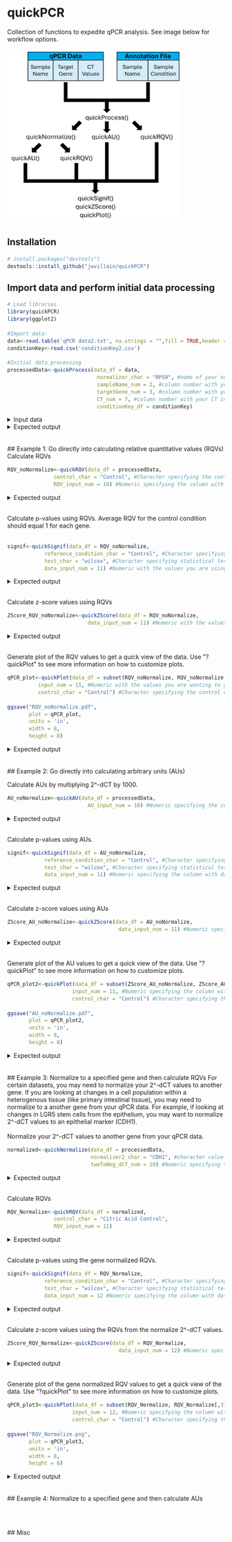 # quickPCR
Collection of functions to expedite qPCR analysis. See image below for workflow options.
<br>
<br>
<img src="https://github.com/jwvillain/quickPCR/blob/main/Figures/github figure.jpg" width="400" height="400">

## Installation

``` r
# install.packages("devtools") 
devtools::install_github("jwvillain/quickPCR")
```

## Import data and perform initial data processing

``` r
# Load libraries
library(quickPCR)
library(ggplot2)

#Import data:
data<-read.table('qPCR data2.txt', na.strings = "",fill = TRUE,header = T)
conditionKey<-read.csv('conditionKey2.csv')

#Initial data processing
processedData<-quickProcess(data_df = data,
                             normalizer_char = "RPS9", #name of your normalizer
                             sampleName_num = 2, #column number with your sample name information in data_df
                             targetGene_num = 3, #column number with your target gene name information in data_df
                             CT_num = 7, #column number with your CT information in data_df
                             conditionKey_df = conditionKey)
```
<details><summary>Input data</summary>
<p>
  
``` r
#view data:
#Note: imported data can be formated in different ways. Minimium for the imported data is three columns defining the 1) sample names 2) gene names 3) CT values.
head(data)
  Well Sample_Name Target_Name    Task Reporter Quencher       CT
1   B4         S10        RPS9 UNKNOWN      VIC  NFQ-MGB 23.47855
2   B4         S10        LGR5 UNKNOWN      FAM  NFQ-MGB 34.50635
3   B5         S10        RPS9 UNKNOWN      VIC  NFQ-MGB 23.50337
4   B5         S10        LGR5 UNKNOWN      FAM  NFQ-MGB 34.58119
5   B6         S10        RPS9 UNKNOWN      VIC  NFQ-MGB 23.52603
6   B6         S10        LGR5 UNKNOWN      FAM  NFQ-MGB 34.78944

#Note: 'conditionKey' must have the sample name in the first column and condition in the second. Sample names must match those in the 'data' dataframe
head(conditionKey) 
  Sample_name      Condition
1         S32 0.5 ng/mL Drug
2         S33 0.5 ng/mL Drug
3         S34 0.5 ng/mL Drug
4         S35 0.5 ng/mL Drug
5         S36 0.5 ng/mL Drug
6         S37   1 ng/mL Drug
```

</p>
</details>

<details><summary>Expected output</summary>
<p>
For the normalizer gene, an "NA" value will appear for delta CT (dCT) and 2^-dCT across all samples. Additionally, this tool will only support up to 3 technical replicates (CT1, CT2, CT3) for analysis. If fewer than three replicates are used, an "NA" value will be placed in that cell of the dataframe as shown below.

Non-numeric values, which usually result from lowly expressed genes where the instrument labels those wells "undetermined," are replaced with a numeric value of 40. This replacement value can be adjusted by specifying "undetermined_num = X" when running quickProcess(). X is the numeric values you want to replace non-numeric values with (for example, can set to 50). 
  
``` r
head(processedData)
  Sample_Name Condition Target_Gene      CT1      CT2      CT3 Average_CT Standard_Deviation       dCT twoToNeg_dCT
2         S10   Control        LGR5 34.50635 34.58119 34.78944   34.62566         0.14668779 11.123009 0.0004483741
3         S10   Control       MKI67 26.74216 26.89423 26.73264   26.78967         0.09066912  3.287024 0.1024488589
4         S10   Control       OLFM4 27.40610 27.65227 27.60735   27.55524         0.13109659  4.052591 0.0602626812
5         S10   Control        CDH1 25.07976 24.87838       NA   24.97907         0.14239835  1.476416 0.3593804231
1         S10   Control        RPS9 23.47855 23.50337 23.52603   23.50265         0.02374695        NA           NA
7         S11   Control        LGR5 34.75470 35.09823 34.24502   34.69932         0.42929086 11.898335 0.0002619657
```
</p>
</details>
<br>
<br>
## Example 1: Go directly into calculating relative quantitative values (RQVs)
Calculate RQVs

``` r
RQV_noNormalize<-quickRQV(data_df = processedData,
               control_char = "Control", #Character specifying the control condition
               RQV_input_num = 10) #Numeric specifying the column with the 2^-dCT values
```

<details><summary>Expected output</summary>
<p>
Average RQV for the control condition should equal 1 for each gene.
  
``` r
head(RQV_noNormalize)
  Sample_Name Condition Target_Gene      CT1      CT2      CT3 Average_CT Standard_Deviation       dCT twoToNeg_dCT       RQV
2         S10   Control        LGR5 34.50635 34.58119 34.78944   34.62566         0.14668779 11.123009 0.0004483741 0.3729184
3         S10   Control       MKI67 26.74216 26.89423 26.73264   26.78967         0.09066912  3.287024 0.1024488589 0.6623044
4         S10   Control       OLFM4 27.40610 27.65227 27.60735   27.55524         0.13109659  4.052591 0.0602626812 0.4378348
5         S10   Control        CDH1 25.07976 24.87838       NA   24.97907         0.14239835  1.476416 0.3593804231 0.6999969
1         S10   Control        RPS9 23.47855 23.50337 23.52603   23.50265         0.02374695        NA           NA        NA
7         S11   Control        LGR5 34.75470 35.09823 34.24502   34.69932         0.42929086 11.898335 0.0002619657 0.2178802
```

</p>
</details>
<br>

Calculate p-values using RQVs.
Average RQV for the control condition should equal 1 for each gene.
``` r

signif<-quickSignif(data_df = RQV_noNormalize,
            reference_condition_char = "Control", #Character specifying the condition you want to compare to
            test_char = "wilcox", #Character specifying statistical test (wilcox or ttest)
            data_input_num = 11) #Numeric with the values you are using to calculate p-values
```

<details><summary>Expected output</summary>
<p>
Reminder that your control condition used to calculate RQVs will have an average value of 1.

``` r

head(signif)
        Condition1 Condition2 Gene_Target Average_Condition1 SD_Condition1 Average_Condition2 SD_Condition2 wilcox_pvalue
1    4 ng/mL Drug    Control        LGR5          5.0780174    3.40115028                  1     1.0790082    0.01904762
2    4 ng/mL Drug    Control       MKI67          0.7719667    0.47690271                  1     0.2597114    0.25714286
3    4 ng/mL Drug    Control       OLFM4          0.7404012    0.50978977                  1     0.7748819    0.60952381
4    4 ng/mL Drug    Control        CDH1          1.4315459    0.51006291                  1     0.4228664    0.35238095
5  0.5 ng/mL Drug    Control        LGR5          0.4901223    0.36141733                  1     1.0790082    0.73015873
6  0.5 ng/mL Drug    Control       MKI67          0.7035484    0.25707187                  1     0.2597114    0.11111111

```

</p>
</details>
<br>

Calculate z-score values using RQVs

``` r
ZScore_RQV_noNormalize<-quickZScore(data_df = RQV_noNormalize,
                          data_input_num = 11) #Numeric with the values you are using to calculate Z-scores
```

<details><summary>Expected output</summary>
<p>

``` r

head(ZScore_RQV_noNormalize)
   Sample_Name    Condition Target_Gene      CT1      CT2      CT3 Average_CT Standard_Deviation       dCT twoToNeg_dCT        RQV    Z.Score
2          S10      Control        LGR5 34.50635 34.58119 34.78944   34.62566         0.14668779 11.123009 0.0004483741  0.3729184 -0.6160301
7          S11      Control        LGR5 34.75470 35.09823 34.24502   34.69932         0.42929086 11.898335 0.0002619657  0.2178802 -0.6780490
12         S12      Control        LGR5 33.43422 32.91566 33.26767   33.20585         0.26474682  9.951401 0.0010100198  0.8400462 -0.4291682
17         S13 4 ng/mL Drug        LGR5 29.03057 29.07294 29.10276   29.06876         0.03627536  6.349655 0.0122620626 10.1985120  3.3144346
21         S14 4 ng/mL Drug        LGR5 30.24761 30.57711 30.56170   30.46214         0.18594941  7.995673 0.0039179838  3.2586365  0.5383239
26         S15 4 ng/mL Drug        LGR5 32.18607 31.83747 32.03858   32.02070         0.17498527  9.590382 0.0012972016  1.0788989 -0.3336216

```

</p>
</details>
<br>

Generate plot of the RQV values to get a quick view of the data. Use "?quickPlot" to see more information on how to customize plots.

``` r
qPCR_plot<-quickPlot(data_df = subset(RQV_noNormalize, RQV_noNormalize[,3] == "LGR5"),
          input_num = 11, #Numeric with the values you are wanting to graph
          control_char = "Control") #Character specifying the control condition

ggsave("RQV_noNormalize.pdf",
       plot = qPCR_plot,
       units = 'in',
       width = 8,
       height = 8)

```

<details><summary>Expected output</summary>
<p>
Need to subset to specify one gene to plot. Red dotted line marks the average of the specified control condition.
<br>
<img src="https://github.com/jwvillain/quickPCR/blob/main/Figures/RQV_noNormalize.png" width="400" height="400">

</p>
</details>
<br>
<br>
## Example 2: Go directly into calculating arbitrary units (AUs)

Calculate AUs by multiplying 2^-dCT by 1000.

``` r
AU_noNormalize<-quickAU(data_df = processedData,
                          AU_input_num = 10) #Numeric specifying the column with the 2^-dCT values
```

<details><summary>Expected output</summary>
<p>
  
``` r
head(AU_noNormalize)
  Sample_Name Condition Target_Gene      CT1      CT2      CT3 Average_CT Standard_Deviation       dCT twoToNeg_dCT          AU
2         S10   Control        LGR5 34.50635 34.58119 34.78944   34.62566         0.14668779 11.123009 0.0004483741   0.4483741
3         S10   Control       MKI67 26.74216 26.89423 26.73264   26.78967         0.09066912  3.287024 0.1024488589 102.4488589
4         S10   Control       OLFM4 27.40610 27.65227 27.60735   27.55524         0.13109659  4.052591 0.0602626812  60.2626812
5         S10   Control        CDH1 25.07976 24.87838       NA   24.97907         0.14239835  1.476416 0.3593804231 359.3804231
1         S10   Control        RPS9 23.47855 23.50337 23.52603   23.50265         0.02374695        NA           NA          NA
7         S11   Control        LGR5 34.75470 35.09823 34.24502   34.69932         0.42929086 11.898335 0.0002619657   0.2619657
```

</p>
</details>
<br>

Calculate p-values using AUs.

``` r
signif<-quickSignif(data_df = AU_noNormalize,
            reference_condition_char = "Control", #Character specifying the condition you want to compare to
            test_char = "wilcox", #Character specifying statistical test (wilcox or ttest)
            data_input_num = 11) #Numeric specifying the column with data you want to use to calculate significance
```

<details><summary>Expected output</summary>
<p>

``` r
head(signif)
        Condition1 Condition2 Gene_Target Average_Condition1 SD_Condition1 Average_Condition2 SD_Condition2 wilcox_pvalue
1    4 ng/mL Drug    Control        LGR5          6.1054954     4.0893336           1.202338      1.297333    0.01904762
2    4 ng/mL Drug    Control       OLFM4        101.9072854    70.1664114         137.637934    106.653147    0.60952381
3    4 ng/mL Drug    Control       MKI67        119.4120278    73.7699168         154.685463     40.173571    0.25714286
4    4 ng/mL Drug    Control        CDH1        734.9598500   261.8677806         513.402909    217.100838    0.35238095
5  0.5 ng/mL Drug    Control        LGR5          0.5892929     0.4345459           1.202338      1.297333    0.73015873
6  0.5 ng/mL Drug    Control       MKI67        108.8287045    39.7652814         154.685463     40.173571    0.11111111

```
</p>
</details>
<br>

Calculate z-score values using AUs

``` r
ZScore_AU_noNormalize<-quickZScore(data_df = AU_noNormalize,
                                    data_input_num = 11) #Numeric specifying the column with data you want to use to calculate Z-score values
```

<details><summary>Expected output</summary>
<p>

``` r

head(ZScore_AU_noNormalize)
   Sample_Name    Condition Target_Gene      CT1      CT2      CT3 Average_CT Standard_Deviation       dCT twoToNeg_dCT         AU    Z.Score
2          S10      Control        LGR5 34.50635 34.58119 34.78944   34.62566         0.14668779 11.123009 0.0004483741  0.4483741 -0.6160301
7          S11      Control        LGR5 34.75470 35.09823 34.24502   34.69932         0.42929086 11.898335 0.0002619657  0.2619657 -0.6780490
12         S12      Control        LGR5 33.43422 32.91566 33.26767   33.20585         0.26474682  9.951401 0.0010100198  1.0100198 -0.4291682
17         S13 4 ng/mL Drug        LGR5 29.03057 29.07294 29.10276   29.06876         0.03627536  6.349655 0.0122620626 12.2620626  3.3144346
21         S14 4 ng/mL Drug        LGR5 30.24761 30.57711 30.56170   30.46214         0.18594941  7.995673 0.0039179838  3.9179838  0.5383239
26         S15 4 ng/mL Drug        LGR5 32.18607 31.83747 32.03858   32.02070         0.17498527  9.590382 0.0012972016  1.2972016 -0.3336216
> 

```

</p>
</details>
<br>

Generate plot of the AU values to get a quick view of the data. Use "?quickPlot" to see more information on how to customize plots.

``` r
qPCR_plot2<-quickPlot(data_df = subset(ZScore_AU_noNormalize, ZScore_AU_noNormalize[,3] == "LGR5"),
                     input_num = 11, #Numeric specifying the column with data you want to use to generate your plot
                     control_char = "Control") #Character specifying the control condition

ggsave("AU_noNormalize.pdf",
       plot = qPCR_plot2,
       units = 'in',
       width = 8,
       height = 8)

```

<details><summary>Expected output</summary>
<p>
Need to subset to specify one gene to plot. Red dotted line marks the average of the specified control condition.
<br>
<img src="https://github.com/jwvillain/quickPCR/blob/main/Figures/AU_noNormalize.png" width="400" height="400">

</p>
</details>
<br>
<br>
## Example 3: Normalize to a specified gene and then calculate RQVs
For certain datasets, you may need to normalize your 2^-dCT values to another gene. If you are looking at changes in a cell population within a heterogenous tissue (like primary intestinal tissue), you may need to normalize to a another gene from your qPCR data. For example, if looking at changes in LGR5 stem cells from the epithelium, you may want to normalize 2^-dCT values to an epithelial marker (CDH1).
<br>
<br>
Normalize your 2^-dCT values to another gene from your qPCR data.

``` r
normalized<-quickNormalize(data_df = processedData,
                           normalizer2_char = "CDH1", #character value specifying which gene you want to normalize your 2^-dCT values to
                           twoToNeg_dCT_num = 10) #Numeric specifying the column with the data you want to process
```

<details><summary>Expected output</summary>
<p>

``` r
head(normalized)
  Sample_Name Condition Target_Gene      CT1      CT2      CT3 Average_CT Standard_Deviation       dCT twoToNeg_dCT CDH1_Normalized
2         S10   Control        LGR5 34.50635 34.58119 34.78944   34.62566         0.14668779 11.123009 0.0004483741    0.0012476309
3         S10   Control       MKI67 26.74216 26.89423 26.73264   26.78967         0.09066912  3.287024 0.1024488589    0.2850707837
4         S10   Control       OLFM4 27.40610 27.65227 27.60735   27.55524         0.13109659  4.052591 0.0602626812    0.1676849304
5         S10   Control        CDH1 25.07976 24.87838       NA   24.97907         0.14239835  1.476416 0.3593804231    1.0000000000
1         S10   Control        RPS9 23.47855 23.50337 23.52603   23.50265         0.02374695        NA           NA              NA
7         S11   Control        LGR5 34.75470 35.09823 34.24502   34.69932         0.42929086 11.898335 0.0002619657    0.0008374836

```

</p>
</details>
<br>

Calculate RQVs

``` r
RQV_Normalize<-quickRQV(data_df = normalized,
               control_char = "Citric Acid Control",
               RQV_input_num = 11)
```

<details><summary>Expected output</summary>
<p>
<br>
  
Average RQV for the control condition should equal 1 for each gene. For the gene you normalized to in the previous step (in this case CDH1), the normalized values will be 1 across all your samples. 
  
``` r
head(RQV_Normalize)
  Sample_Name Condition Target_Gene      CT1      CT2      CT3 Average_CT Standard_Deviation       dCT twoToNeg_dCT CDH1_Normalized       RQV
2         S10   Control        LGR5 34.50635 34.58119 34.78944   34.62566         0.14668779 11.123009 0.0004483741    0.0012476309 0.6452716
3         S10   Control       MKI67 26.74216 26.89423 26.73264   26.78967         0.09066912  3.287024 0.1024488589    0.2850707837 0.8673992
4         S10   Control       OLFM4 27.40610 27.65227 27.60735   27.55524         0.13109659  4.052591 0.0602626812    0.1676849304 0.6668514
5         S10   Control        CDH1 25.07976 24.87838       NA   24.97907         0.14239835  1.476416 0.3593804231    1.0000000000 1.0000000
1         S10   Control        RPS9 23.47855 23.50337 23.52603   23.50265         0.02374695        NA           NA              NA        NA
7         S11   Control        LGR5 34.75470 35.09823 34.24502   34.69932         0.42929086 11.898335 0.0002619657    0.0008374836 0.4331445
```

</p>
</details>
<br>

Calculate p-values using the gene normalized RQVs.

``` r
signif<-quickSignif(data_df = RQV_Normalize,
            reference_condition_char = "Control", #Character specifying the condition you want to compare to
            test_char = "wilcox", #Character specifying statistical test (wilcox or ttest)
            data_input_num = 12 #Numeric specifying the column with data you want to use to calculate significance
```

<details><summary>Expected output</summary>
<p>

When running this step after quickNormalize(), quickSignif() will automatically identify which gene you normalized to and remove it from the output. 

``` r
head(signif)
       Condition1 Condition2 Gene_Target Average_Condition1 SD_Condition1 Average_Condition2 SD_Condition2 wilcox_pvalue
1    4 ng/mL Drug    Control        LGR5          5.3606959     4.3643295                  1     0.7272935    0.06666667
2    4 ng/mL Drug    Control       MKI67          0.5920915     0.4730187                  1     0.3823081    0.06666667
3    4 ng/mL Drug    Control       OLFM4          0.6421271     0.4567213                  1     0.3962562    0.35238095
4  0.5 ng/mL Drug    Control        LGR5          0.7813548     0.6553367                  1     0.7272935    0.55555556
5  0.5 ng/mL Drug    Control       MKI67          0.8176996     0.3555748                  1     0.3823081    0.73015873
6  0.5 ng/mL Drug    Control       OLFM4          1.2395298     0.6083415                  1     0.3962562    0.55555556

```
</p>
</details>
<br>

Calculate z-score values using the RQVs from the normalize 2^-dCT values.

``` r
ZScore_RQV_Normalize<-quickZScore(data_df = RQV_Normalize,
                                    data_input_num = 12) #Numeric specifying the column with data you want to use to calculate Z-score values
```

<details><summary>Expected output</summary>
<p>

When running this step after quickNormalize(), quickZScore() will automatically identify which gene you normalized to and remove it from the output.

``` r
head(ZScore_RQV_Normalize)
   Sample_Name    Condition Target_Gene      CT1      CT2      CT3 Average_CT Standard_Deviation       dCT twoToNeg_dCT CDH1_Normalized        RQV    Z.Score
2          S10      Control        LGR5 34.50635 34.58119 34.78944   34.62566         0.14668779 11.123009 0.0004483741    0.0012476309  0.6452716 -0.5918466
7          S11      Control        LGR5 34.75470 35.09823 34.24502   34.69932         0.42929086 11.898335 0.0002619657    0.0008374836  0.4331445 -0.6639490
12         S12      Control        LGR5 33.43422 32.91566 33.26767   33.20585         0.26474682  9.951401 0.0010100198    0.0016683323  0.8628574 -0.5178888
17         S13 4 ng/mL Drug        LGR5 29.03057 29.07294 29.10276   29.06876         0.03627536  6.349655 0.0122620626    0.0205502522 10.6285396  2.8014840
21         S14 4 ng/mL Drug        LGR5 30.24761 30.57711 30.56170   30.46214         0.18594941  7.995673 0.0039179838    0.0034887935  1.8043954 -0.1978583
26         S15 4 ng/mL Drug        LGR5 32.18607 31.83747 32.03858   32.02070         0.17498527  9.590382 0.0012972016    0.0013215090  0.6834812 -0.5788591

```

</p>
</details>
<br>

Generate plot of the gene normalized RQV values to get a quick view of the data. Use "?quickPlot" to see more information on how to customize plots.

``` r
qPCR_plot3<-quickPlot(data_df = subset(RQV_Normalize, RQV_Normalize[,3] == "LGR5"),
                     input_num = 12, #Numeric specifying the column with data you want to use to generate your plot
                     control_char = "Control") #Character specifying the control condition

ggsave("RQV_Normalize.png",
       plot = qPCR_plot3,
       units = 'in',
       width = 8,
       height = 8)

```

<details><summary>Expected output</summary>
<p>
Need to subset to specify one gene to plot. Red dotted line marks the average of the specified control condition.
<br>
<img src="https://github.com/jwvillain/quickPCR/blob/main/Figures/RQV_Normalize.png" width="400" height="400">

</p>
</details>
<br>
<br>
## Example 4: Normalize to a specified gene and then calculate AUs

``` r

```

<br>
<br>
## Misc
